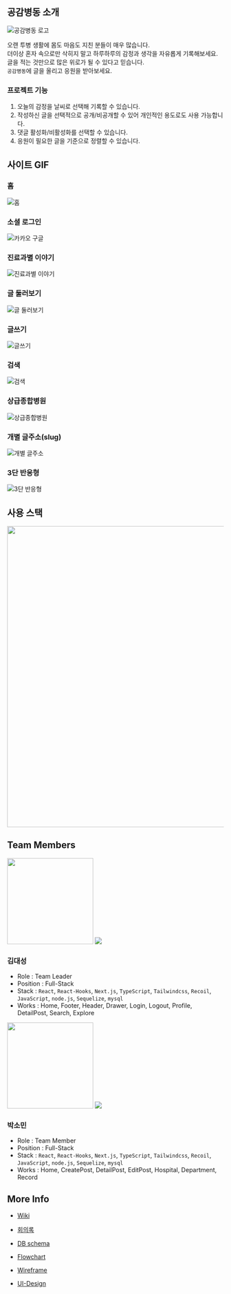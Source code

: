 ## 공감병동 소개

![공감병동 로고](https://user-images.githubusercontent.com/85698976/143592312-a22abb15-ded8-41d4-a214-5cdcf1e5a760.png)

오랜 투병 생활에 몸도 마음도 지친 분들이 매우 많습니다. </br>
더이상 혼자 속으로만 삭히지 말고 하루하루의 감정과 생각을 자유롭게 기록해보세요. </br>
글을 적는 것만으로 많은 위로가 될 수 있다고 믿습니다. </br>
`공감병동`에 글을 올리고 응원을 받아보세요.

### 프로젝트 기능

1. 오늘의 감정을 날씨로 선택해 기록할 수 있습니다.
2. 작성하신 글을 선택적으로 공개/비공개할 수 있어 개인적인 용도로도 사용 가능합니다.
3. 댓글 활성화/비활성화를 선택할 수 있습니다.
4. 응원이 필요한 글을 기준으로 정렬할 수 있습니다.

## 사이트 GIF

### 홈
![홈](https://user-images.githubusercontent.com/77534023/172036606-a509a579-ea16-4a9c-bff3-6607497a965f.gif)

### 소셜 로그인
![카카오 구글](https://user-images.githubusercontent.com/77534023/172036604-8c8cb296-b4f5-422a-96bb-99b7d148d4b6.gif)

### 진료과별 이야기
![진료과별 이야기](https://user-images.githubusercontent.com/77534023/172036603-8763688f-fb8f-45ae-a746-550b0f2cc94e.gif)

### 글 둘러보기
![글 둘러보기](https://user-images.githubusercontent.com/77534023/172036600-6282f1df-4d4f-4d5b-bf45-e46f7a16198b.gif)

### 글쓰기
![글쓰기](https://user-images.githubusercontent.com/77534023/172036601-dbbe8322-e3f1-44dc-8081-89f696443a06.gif)

### 검색
![검색](https://user-images.githubusercontent.com/77534023/172036596-1a71da83-281a-41c2-af84-6d1feba52e7e.gif)

### 상급종합병원
![상급종합병원](https://user-images.githubusercontent.com/77534023/172036602-8b44353a-373e-4f60-a88c-34fa32ee3f47.gif)

### 개별 글주소(slug)
![개별 글주소](https://user-images.githubusercontent.com/77534023/172036595-0e2aefa0-3aeb-46ce-bbea-faac0c6c77ea.gif)

### 3단 반응형
![3단 반응형](https://user-images.githubusercontent.com/77534023/172036590-1349190a-e888-4f9c-96c8-c37cec81e20d.gif)



## 사용 스택
<img src = "https://user-images.githubusercontent.com/85698976/147404653-473e63d3-8804-4704-89f6-940d40c3a469.png" width="700px">

## Team Members

<img src = "https://user-images.githubusercontent.com/85698976/143169456-993f78b0-cb49-4289-82fc-7f143a434b08.jpeg" width="200px">
<a href="https://github.com/ds-k"><img src = "https://img.shields.io/badge/ds-k-black?style=for-the-badge&logo=GitHub&logoColor=white"></a>

### 김대성

- Role : Team Leader
- Position : Full-Stack
- Stack : `React`, `React-Hooks`, `Next.js`, `TypeScript`, `Tailwindcss`, `Recoil`, `JavaScript`, `node.js`, `Sequelize`, `mysql`
- Works : Home, Footer, Header, Drawer, Login, Logout, Profile, DetailPost, Search, Explore


<img src = "https://user-images.githubusercontent.com/85698976/143169476-4b176358-7440-4327-b52b-6b3009c05fd6.jpg" width="200px">
<a href="https://github.com/devSominPark"><img src = "https://img.shields.io/badge/devSominPark-black?style=for-the-badge&logo=GitHub&logoColor=white"></a>

### 박소민

- Role : Team Member
- Position : Full-Stack
- Stack : `React`, `React-Hooks`, `Next.js`, `TypeScript`, `Tailwindcss`, `Recoil`, `JavaScript`, `node.js`, `Sequelize`, `mysql`
- Works :  Home, CreatePost, DetailPost, EditPost, Hospital, Department, Record


## More Info

- [Wiki](https://github.com/daeseongkim05/GGBD/wiki)

- [회의록](https://github.com/daeseongkim05/GGBD/projects/2)

- [DB schema](https://github.com/daeseongkim05/GGBD/wiki/DB-Schema)

- [Flowchart](https://github.com/daeseongkim05/GGBD/wiki/Flow-Chart)

- [Wireframe](https://github.com/daeseongkim05/GGBD/wiki/Wireframe)

- [UI-Design](https://github.com/daeseongkim05/GGBD/wiki/UI-Design)
